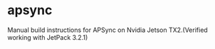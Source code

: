 # apsync

Manual build instructions for APSync on Nvidia Jetson TX2.(Verified working with JetPack 3.2.1)
